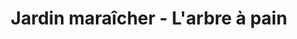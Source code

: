 ---
title: "Jardin maraîcher -  L'arbre à pain"
url: /souprosse/jardin-maraicher-larbre-a-pain/
shop: ferme
---